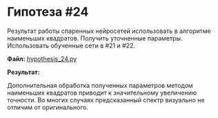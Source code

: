 # Гипотеза #24

Результат работы спаренных нейросетей использовать в алгоритме наименьших квадратов. Получить уточненные параметры. Использовать обученные сети в #21 и #22.

**Файл:** [hypothesis_24.py](/approximate/hypothesis_24.py)

**Результат:**

Дополнительная обработка полученных параметров методом наименьших квадратов приводит к значительному увеличению точности. Во многих случаях предсказанный спектр визуально не отличим от оригинального.

